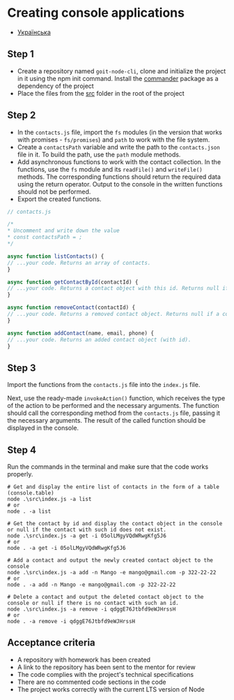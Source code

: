 # Creating console applications
- [Українська](README.ua.md)

## Step 1

- Create a repository named `goit-node-cli`, clone and initialize the project in it using the npm init command. Install the [commander](https://www.npmjs.com/package/commander) package as a dependency of the project
- Place the files from the [src](./src) folder in the root of the project

## Step 2

- In the `contacts.js` file, import the `fs` modules (in the version that works with promises - `fs/promises`) and `path` to work with the file system.
- Create a `contactsPath` variable and write the path to the `contacts.json` file in it. To build the path, use the `path` module methods.
- Add asynchronous functions to work with the contact collection. In the functions, use the `fs` module and its `readFile()` and `writeFile()` methods. The corresponding functions should return the required data using the return operator. Output to the console in the written functions should not be performed.
- Export the created functions.

```js
// contacts.js

/*
* Uncomment and write down the value
* const contactsPath = ;
*/

async function listContacts() {
// ...your code. Returns an array of contacts.
}

async function getContactById(contactId) {
// ...your code. Returns a contact object with this id. Returns null if a contact with this id is not found.
}

async function removeContact(contactId) {
// ...your code. Returns a removed contact object. Returns null if a contact with this id is not found.
}

async function addContact(name, email, phone) {
// ...your code. Returns an added contact object (with id).
}
```

## Step 3

Import the functions from the `contacts.js` file into the `index.js` file.

Next, use the ready-made `invokeAction()` function, which receives the type of the action to be performed and the necessary arguments. The function should call the corresponding method from the `contacts.js` file, passing it the necessary arguments. The result of the called function should be displayed in the console.

## Step 4

Run the commands in the terminal and make sure that the code works properly.

```shell
# Get and display the entire list of contacts in the form of a table (console.table)
node .\src\index.js -a list
# or
node . -a list

# Get the contact by id and display the contact object in the console or null if the contact with such id does not exist.
node .\src\index.js -a get -i 05olLMgyVQdWRwgKfg5J6
# or
node . -a get -i 05olLMgyVQdWRwgKfg5J6

# Add a contact and output the newly created contact object to the console
node .\src\index.js -a add -n Mango -e mango@gmail.com -p 322-22-22
# or
node . -a add -n Mango -e mango@gmail.com -p 322-22-22

# Delete a contact and output the deleted contact object to the console or null if there is no contact with such an id.
node .\src\index.js -a remove -i qdggE76Jtbfd9eWJHrssH
# or
node . -a remove -i qdggE76Jtbfd9eWJHrssH
```

## Acceptance criteria

- A repository with homework has been created
- A link to the repository has been sent to the mentor for review
- The code complies with the project's technical specifications
- There are no commented code sections in the code
- The project works correctly with the current LTS version of Node